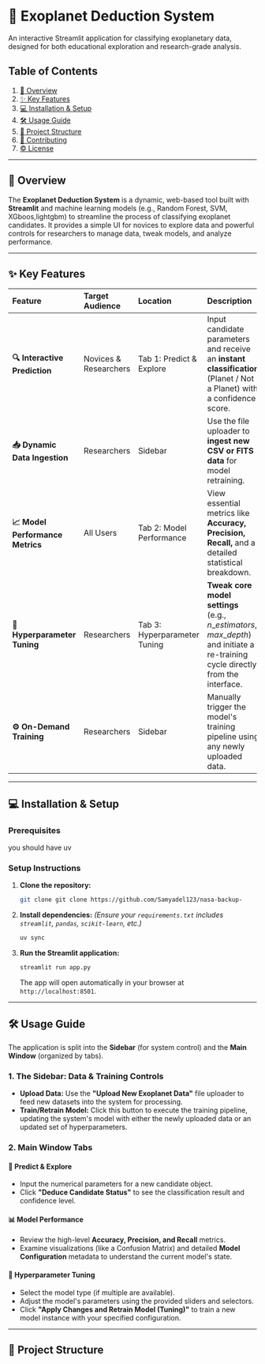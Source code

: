 # 🌌 Exoplanet Deduction System

An interactive Streamlit application for classifying exoplanetary data, designed for both educational exploration and research-grade analysis.

## Table of Contents
1.  [🚀 Overview](#-overview)
2.  [✨ Key Features](#-key-features)
3.  [💻 Installation & Setup](#-installation--setup)
4.  [🛠️ Usage Guide](#-usage-guide)
5.  [📂 Project Structure](#-project-structure)
6.  [🤝 Contributing](#-contributing)
7.  [© License](#-license)

---

## 🚀 Overview

The **Exoplanet Deduction System** is a dynamic, web-based tool built with **Streamlit** and machine learning models (e.g., Random Forest, SVM, XGboos,lightgbm) to streamline the process of classifying exoplanet candidates. It provides a simple UI for novices to explore data and powerful controls for researchers to manage data, tweak models, and analyze performance.

---

## ✨ Key Features

| Feature | Target Audience | Location | Description |
| :--- | :--- | :--- | :--- |
| **🔍 Interactive Prediction** | Novices & Researchers | Tab 1: Predict & Explore | Input candidate parameters and receive an **instant classification** (Planet / Not a Planet) with a confidence score. |
| **📥 Dynamic Data Ingestion** | Researchers | Sidebar | Use the file uploader to **ingest new CSV or FITS data** for model retraining. |
| **📈 Model Performance Metrics** | All Users | Tab 2: Model Performance | View essential metrics like **Accuracy, Precision, Recall,** and a detailed statistical breakdown. |
| **🔧 Hyperparameter Tuning** | Researchers | Tab 3: Hyperparameter Tuning | **Tweak core model settings** (e.g., $n\_estimators$, $max\_depth$) and initiate a re-training cycle directly from the interface. |
| **⚙️ On-Demand Training** | Researchers | Sidebar | Manually trigger the model's training pipeline using any newly uploaded data. |

---

## 💻 Installation & Setup

### Prerequisites

you should have uv 

### Setup Instructions

1.  **Clone the repository:**
    ```bash
    git clone git clone https://github.com/Samyadel123/nasa-backup-
    

2.  **Install dependencies:**
    *(Ensure your `requirements.txt` includes `streamlit`, `pandas`, `scikit-learn`, etc.)*
    ```bash
    uv sync
    ```

3.  **Run the Streamlit application:**
    ```bash
    streamlit run app.py
    ```
    The app will open automatically in your browser at `http://localhost:8501`.

---

## 🛠️ Usage Guide

The application is split into the **Sidebar** (for system control) and the **Main Window** (organized by tabs).

### 1. The Sidebar: Data & Training Controls

* **Upload Data:** Use the **"Upload New Exoplanet Data"** file uploader to feed new datasets into the system for processing.
* **Train/Retrain Model:** Click this button to execute the training pipeline, updating the system's model with either the newly uploaded data or an updated set of hyperparameters.

### 2. Main Window Tabs

#### 🔭 Predict & Explore
* Input the numerical parameters for a new candidate object.
* Click **"Deduce Candidate Status"** to see the classification result and confidence level.

#### 📊 Model Performance
* Review the high-level **Accuracy, Precision, and Recall** metrics.
* Examine visualizations (like a Confusion Matrix) and detailed **Model Configuration** metadata to understand the current model's state.

#### 🔧 Hyperparameter Tuning
* Select the model type (if multiple are available).
* Adjust the model's parameters using the provided sliders and selectors.
* Click **"Apply Changes and Retrain Model (Tuning)"** to train a new model instance with your specified configuration.

---

## 📂 Project Structure
